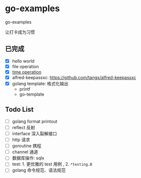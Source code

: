 # go-examples
go-examples

让打卡成为习惯

## 已完成
+ [x] hello world
+ [x] file operation
+ [x] [time operation](03-timeinfo/timeinfo.go)
+ [x] alfred-keepassxc: https://github.com/tangx/alfred-keepassxc
+ [x] golang template: 格式化输出
  + printf
  + go-template



## Todo List
+ [ ] golang format printout
+ [ ] reflect 反射
+ [ ] interface 深入裂解接口
+ [ ] http 请求
+ [ ] goroutine 携程
+ [ ] channel 通道
+ [ ] 数据库操作: sqlx
+ [ ] test: 1. 更优雅的 test 用例 , 2. `*testing.B`
+ [ ] golang 命令规范、语法规范